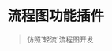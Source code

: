 <!--
 * @Author: xwt
 * @Date: 2020-09-27 10:22:04
 * @LastEditors: xwt
 * @LastEditTime: 2020-09-29 15:45:46
 * @Description: Do not edit
 * @FilePath: \flow-chart\README.md
-->
# 流程图功能插件

> 仿照'轻流'流程图开发
